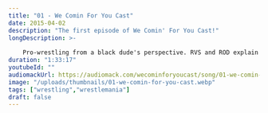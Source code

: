 ```yaml
---
title: "01 - We Comin For You Cast"
date: 2015-04-02
description: "The first episode of We Comin' For You Cast!"
longDescription: >-
    
    Pro-wrestling from a black dude's perspective. RVS and ROD explain why they created the podcast and run down their experience at Wrestlemania 31. Send questions or comments to WeCominForYouCast@gmail.com or @WCFYCast on Twitter Hit the hosts up on Twitter at: RVS: @FranchICE06 ROD: @R8TED_R
duration: "1:33:17"
youtubeId: ""
audiomackUrl: https://audiomack.com/wecominforyoucast/song/01-we-comin-for-you-cast
image: "/uploads/thumbnails/01-we-comin-for-you-cast.webp"
tags: ["wrestling","wrestlemania"]
draft: false
---
```

